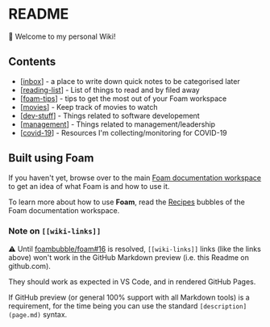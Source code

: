 # README

👋 Welcome to my personal Wiki!

## Contents

- [[inbox]] - a place to write down quick notes to be categorised later
- [[reading-list]] - List of things to read and by filed away
- [[foam-tips]] - tips to get the most out of your Foam workspace
- [[movies]] - Keep track of movies to watch
- [[dev-stuff]] - Things related to software developement
- [[management]] - Things related to management/leadership
- [[covid-19]] - Resources I'm collecting/monitoring for COVID-19
  

## Built using Foam
If you haven't yet, browse over to the main [Foam documentation workspace](https://foambubble.github.io/foam) to get an idea of what Foam is and how to use it.


To learn more about how to use **Foam**, read the [Recipes](https://foambubble.github.io/foam/recipes) bubbles of the Foam documentation workspace.
### Note on `[[wiki-links]]`

⚠️ Until [foambubble/foam#16](https://github.com/foambubble/foam/issues/16) is resolved, `[[wiki-links]]` links (like the links above) won't work in the GitHub Markdown preview (i.e. this Readme on github.com).

They should work as expected in VS Code, and in rendered GitHub Pages.

If GitHub preview (or general 100% support with all Markdown tools) is a requirement, for the time being you can use the standard `[description](page.md)` syntax.



[//begin]: # "Autogenerated link references for markdown compatibility"
[inbox]: inbox "Inbox"
[reading-list]: reading-list "Reading List"
[foam-tips]: foam-tips "Foam tips"
[movies]: movies "Movies to watch"
[dev-stuff]: dev-stuff "Dev Stuff"
[management]: management "management"
[covid-19]: covid-19 "COVID-19"
[//end]: # "Autogenerated link references"